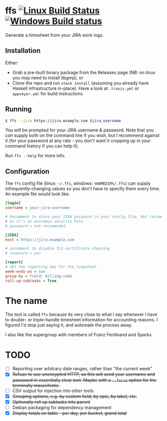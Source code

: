 # ffs [![Linux Build Status](https://travis-ci.org/tcsc/ffs.svg)](https://travis-ci.org/tcsc/ffs) [![Windows Build status](https://ci.appveyor.com/api/projects/status/1vfc1i0rjx2u8lwp?svg=true)](https://ci.appveyor.com/project/tcsc/ffs)

Generate a timesheet from your JIRA work logs.

## Installation
Either:
 - Grab a pre-built binary package from the Releases page (NB: on linux you may need to install libgmp), or
 - Clone the repo and run `stack install` (assuming you already have Haskell 
   infrastructure in-place). Have a look at `.travis.yml` or `appveyor.yml` 
   for build instructions

## Running

```bash
$ ffs --jira https://jira.example.com $jira_username
```

You will be prompted for your JIRA username & password. Note that you _can_ 
supply both on the command line if you wish, but I recommend against it (for
your password at any rate - you don't want it cropping up in your command 
history if you can help it). 

Run `ffs --help` for more info.

## Configuration

The `ffs` config file (linux: `~/.ffs`, windows: `%HOMEDIR%/.ffs`) can supply 
infrequently-changing values so you don't have to specify them every time. An 
example file would look like: 

```ini
[login]
username = your-jira-username

# Uncomment to store your JIRA password in your config file. Not recommended, 
# as it's an enormous security hole
# password = not-recommnded

[JIRA]
host = https://jira.example.com

# uncomment to disable TLS certificate checking
# insecure = yes

[report]
# Set the reporting day for the timesheet. 
week-ends-on = sun
group-by = field: billing-code
roll-up-subtasks = True
```

# The name

The tool is called `ffs` because its very close to what I say whenever I have 
to double- or triple-handle timesheet information for accounting reasons. I 
figured I'd stop just saying it, and automate the process away.

I also like the supergroup with members of Franz Ferdinand and Sparks.

# TODO
 - [ ] Reporting over arbitrary date ranges, rather than "the current week"
 - [X] ~~Refuse to use unencypted HTTP, as this will send your username and 
       password in essentially clear text. Maybe with a `--force` option for 
       the terminally masochistic.~~
 - [ ] CSV output for injection into other tools
 - [X] ~~Grouping options, e.g. by custom field, by epic, by label, etc.~~
 - [X] ~~Optionally roll up subtasks into parent~~
 - [ ] Debian packaging for dependency management
 - [X] ~~Display totals on table - per day, per bucket, grand total~~
